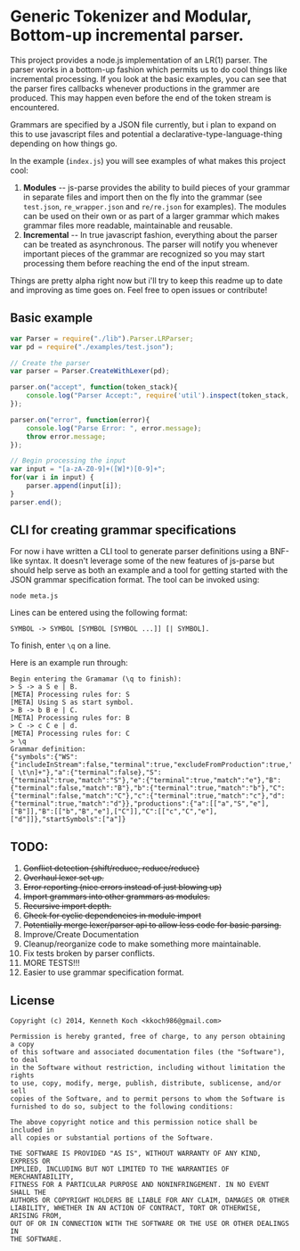
# Generic Tokenizer and Modular, Bottom-up incremental parser.

This project provides a node.js implementation of an LR(1) parser.
The parser works in a bottom-up fashion which permits us to do cool things
like incremental processing. If you look at the basic examples, you can see
that the parser fires callbacks whenever productions in the grammer are produced.
This may happen even before the end of the token stream is encountered.

Grammars are specified by a JSON file currently, but i plan to expand on this to use javascript files
and potential a declarative-type-language-thing depending on how things go.

In the example (`index.js`) you will see examples of what makes this project cool:

1. __Modules__ -- js-parse provides the ability to build pieces of your grammar in separate files and
import then on the fly into the grammar (see `test.json`, `re_wrapper.json` and `re/re.json` for examples).
The modules can be used on their own or as part of a larger grammar which makes grammar files more readable,
maintainable and reusable.
1. __Incremental__ -- In true javascript fashion, everything about the parser can be treated as asynchronous.
The parser will notify you whenever important pieces of the grammar are recognized so you may start processing
them before reaching the end of the input stream.

Things are pretty alpha right now but i'll try to keep this readme up to date and improving as time goes on.
Feel free to open issues or contribute!

## Basic example

```javascript
var Parser = require("./lib").Parser.LRParser;
var pd = require("./examples/test.json");

// Create the parser
var parser = Parser.CreateWithLexer(pd);

parser.on("accept", function(token_stack){
	console.log("Parser Accept:", require('util').inspect(token_stack, true, 1000));
});

parser.on("error", function(error){
	console.log("Parse Error: ", error.message);
	throw error.message;
});

// Begin processing the input
var input = "[a-zA-Z0-9]+([W]*)[0-9]+";
for(var i in input) {
	parser.append(input[i]);
}
parser.end();

```

## CLI for creating grammar specifications

For now i have written a CLI tool to generate parser definitions using a BNF-like syntax.
It doesn't leverage some of the new features of js-parse but should help serve as both an example
and a tool for getting started with the JSON grammar specification format.
The tool can be invoked using:

```
node meta.js
```
Lines can be entered using the following format:

```
SYMBOL -> SYMBOL [SYMBOL [SYMBOL ...]] [| SYMBOL].
```

To finish, enter `\q` on a line.

Here is an example run through:

```
Begin entering the Gramamar (\q to finish):
> S -> a S e | B.
[META] Processing rules for: S
[META] Using S as start symbol.
> B -> b B e | C.
[META] Processing rules for: B
> C -> c C e | d.
[META] Processing rules for: C
> \q
Grammar definition:
{"symbols":{"WS":{"includeInStream":false,"terminal":true,"excludeFromProduction":true,"match":"[ \t\n]+"},"a":{"terminal":false},"S":{"terminal":true,"match":"S"},"e":{"terminal":true,"match":"e"},"B":{"terminal":false,"match":"B"},"b":{"terminal":true,"match":"b"},"C":{"terminal":false,"match":"C"},"c":{"terminal":true,"match":"c"},"d":{"terminal":true,"match":"d"}},"productions":{"a":[["a","S","e"],["B"]],"B":[["b","B","e"],["C"]],"C":[["c","C","e"],["d"]]},"startSymbols":["a"]}
```

## TODO:

1. ~~Conflict detection (shift/reduce, reduce/reduce)~~
1. ~~Overhaul lexer set up.~~
1. ~~Error reporting (nice errors instead of just blowing up)~~
1. ~~Import grammars into other grammars as modules.~~
1. ~~Recursive import depth.~~
1. ~~Check for cyclic dependencies in module import~~
1. ~~Potentially merge lexer/parser api to allow less code for basic parsing.~~
1. Improve/Create Documentation
1. Cleanup/reorganize code to make something more maintainable.
1. Fix tests broken by parser conflicts.
1. MORE TESTS!!!
1. Easier to use grammar specification format.

## License
	Copyright (c) 2014, Kenneth Koch <kkoch986@gmail.com>

	Permission is hereby granted, free of charge, to any person obtaining a copy
	of this software and associated documentation files (the "Software"), to deal
	in the Software without restriction, including without limitation the rights
	to use, copy, modify, merge, publish, distribute, sublicense, and/or sell
	copies of the Software, and to permit persons to whom the Software is
	furnished to do so, subject to the following conditions:

	The above copyright notice and this permission notice shall be included in
	all copies or substantial portions of the Software.

	THE SOFTWARE IS PROVIDED "AS IS", WITHOUT WARRANTY OF ANY KIND, EXPRESS OR
	IMPLIED, INCLUDING BUT NOT LIMITED TO THE WARRANTIES OF MERCHANTABILITY,
	FITNESS FOR A PARTICULAR PURPOSE AND NONINFRINGEMENT. IN NO EVENT SHALL THE
	AUTHORS OR COPYRIGHT HOLDERS BE LIABLE FOR ANY CLAIM, DAMAGES OR OTHER
	LIABILITY, WHETHER IN AN ACTION OF CONTRACT, TORT OR OTHERWISE, ARISING FROM,
	OUT OF OR IN CONNECTION WITH THE SOFTWARE OR THE USE OR OTHER DEALINGS IN
	THE SOFTWARE.
